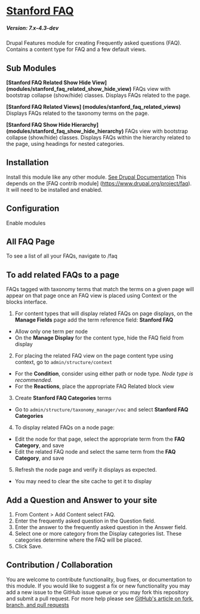 # [Stanford FAQ](https://github.com/SU-SWS/stanford_faq)
##### Version: 7.x-4.3-dev

Drupal Features module for creating Frequently asked questions (FAQ). Contains a content type for FAQ and a few default views.

Sub Modules
---

**[Stanford FAQ Related Show Hide View] (modules/stanford_faq_related_show_hide_view)**
FAQs view with bootstrap collapse (show/hide) classes. Displays FAQs related to the page.

**[Stanford FAQ Related Views] (modules/stanford_faq_related_views)**
Displays FAQs related to the taxonomy terms on the page.

**[Stanford FAQ Show Hide Hierarchy] (modules/stanford_faq_show_hide_hierarchy)**
FAQs view with bootstrap collapse (show/hide) classes. Displays FAQs within the hierarchy related to the page, using headings for nested categories.

Installation
---

Install this module like any other module. [See Drupal Documentation](https://drupal.org/documentation/install/modules-themes/modules-7)
This depends on the [FAQ contrib module] (https://www.drupal.org/project/faq). It will need to be installed and enabled.

Configuration
---
Enable modules

All FAQ Page
----

To see a list of all your FAQs, navigate to /faq

To add related FAQs to a page
----

FAQs tagged with taxonomy terms that match the terms on a given page will appear on that page once an FAQ view is placed using Context or the blocks interface.

1. For content types that will display related FAQs on page displays, on the **Manage Fields** page add the term reference field: **Stanford FAQ**
* Allow only one term per node
* On the **Manage Display** for the content type, hide the FAQ field from display
2. For placing the related FAQ view on the page content type using context, go to `admin/structure/context` 
* For the **Condition**, consider using either path or node type. *Node type is recommended.*
* For the **Reactions**, place the appropriate FAQ Related block view
3. Create **Stanford FAQ Categories** terms
* Go to `admin/structure/taxonomy_manager/voc` and select **Stanford FAQ Categories**
4. To display related FAQs on a node page:
* Edit the node for that page, select the appropriate term from the **FAQ Category**, and save
* Edit the related FAQ node and select the same term from the **FAQ Category**, and save
5. Refresh the node page and verify it displays as expected.
* You may need to clear the site cache to get it to display 

Add a Question and Answer to your site
----

1. From Content > Add Content select FAQ.
2. Enter the frequently asked question in the Question field.
3. Enter the answer to the frequently asked question in the Answer field.
4. Select one or more category from the Display categories list. These categories determine where the FAQ will be placed.
5. Click Save.

Contribution / Collaboration
---

You are welcome to contribute functionality, bug fixes, or documentation to this module. If you would like to suggest a fix or new functionality you may add a new issue to the GitHub issue queue or you may fork this repository and submit a pull request. For more help please see [GitHub's article on fork, branch, and pull requests](https://help.github.com/articles/using-pull-requests)
